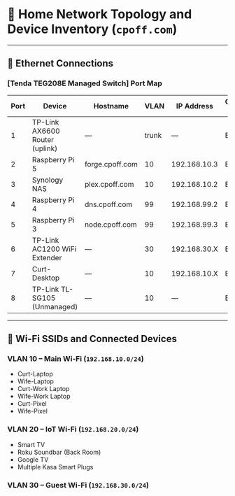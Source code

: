 # 🏡 Home Network Topology and Device Inventory (`cpoff.com`)

---

## 🔗 Ethernet Connections

### **[Tenda TEG208E Managed Switch] Port Map**
| Port | Device                             | Hostname           | VLAN | IP Address      | Connection Type |
|------|------------------------------------|--------------------|------|------------------|------------------|
| 1    | TP-Link AX6600 Router (uplink)     | —                  | trunk| —                | Ethernet         |
| 2    | Raspberry Pi 5                     | forge.cpoff.com    | 10   | 192.168.10.3     | Ethernet         |
| 3    | Synology NAS                       | plex.cpoff.com     | 10   | 192.168.10.2     | Ethernet         |
| 4    | Raspberry Pi 4                     | dns.cpoff.com      | 99   | 192.168.99.2     | Ethernet         |
| 5    | Raspberry Pi 3                     | node.cpoff.com     | 99   | 192.168.99.3     | Ethernet         |
| 6    | TP-Link AC1200 WiFi Extender       | —                  | 30   | 192.168.30.X     | Ethernet         |
| 7    | Curt-Desktop                       | —                  | 10   | 192.168.10.X     | Ethernet         |
| 8    | TP-Link TL-SG105 (Unmanaged)       | —                  | 10   | —                | Ethernet         |

---

## 📶 Wi-Fi SSIDs and Connected Devices

### **VLAN 10 – Main Wi-Fi (`192.168.10.0/24`)**
- Curt-Laptop
- Wife-Laptop
- Curt-Work Laptop
- Wife-Work Laptop
- Curt-Pixel
- Wife-Pixel

### **VLAN 20 – IoT Wi-Fi (`192.168.20.0/24`)**
- Smart TV
- Roku Soundbar (Back Room)
- Google TV
- Multiple Kasa Smart Plugs

### **VLAN 30 – Guest Wi-Fi (`192.168.30.0/24`)**
